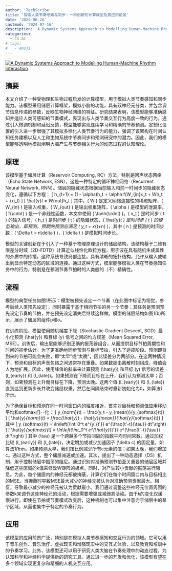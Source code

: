 ```yaml
---
author: 'TechScribe'
title: '探索人类节奏感知与同步：一种创新的计算模型及其应用前景'
date: '2024-06-26'
Lastmod: '2024-07-16'
description: 'A Dynamic Systems Approach to Modelling Human-Machine Rhythm Interaction'
categories:
  - CS.AI
# tags:
#   - emoji
---
```


[![A Dynamic Systems Approach to Modelling Human-Machine Rhythm Interaction](https://arxiv-research-1301205113.cos.ap-guangzhou.myqcloud.com/images/2407.09538v1.pdf_0.jpg)](https://arxiv.org/abs/2407.09538v1)

## 摘要

本文介绍了一种受物理和生物过程启发的计算模型，用于模拟人类节奏感知和同步能力。该模型采用储层计算框架，模拟小脑的功能，具有双神经元分类，并包含调节信息传递的参数，反映生物神经网络的特征。研究结果表明，该模型能够准确感知并适应人类可感知的节奏模式，表现出与人类节奏交互行为高度一致的行为。通过引入微调机制和延迟反馈，模型能够实现连续学习和精确的节奏预测。定制化设置的引入进一步增强了其模拟多样化人类节奏行为的能力，强调了该架构在时间认知任务建模以及人工和生物系统中节奏同步和预测研究中的潜力。因此，我们的模型能够透明地模拟阐明大脑产生与节奏相关行为的动态过程的认知理论。<!--more-->

## 原理

该模型基于储层计算（Reservoir Computing, RC）方法，特别是回声状态网络（Echo State Network, ESN），这是一种特定的循环神经网络（Recurrent Neural Network, RNN）。储层的隐藏状态根据当前输入和前一时间步的隐藏状态变化，遵循以下方程：
\[ h_{t+1} = (1 - \alpha)h_t + \alpha f(W_{in}x_t + Wh_t + \xi_t) \]
\[ \hat{y}_t = W_{out}h_t \]
其中，\( W \) 是定义网络连接性的稀疏矩阵，\( W_{in} \) 是输入权重，\( W_{out} \) 是输出权重矩阵，\( \alpha \) 是模型的泄漏率。\( f(\cdot) \) 是一个非线性函数，本文中使用 \( \tanh(\cdot) \)。\( x_t \) 是时间步 \( t \) 的输入信号，\( h_t \) 是时间步 \( t \) 的隐藏状态，\( \hat{y}_t \) 是时间步 \( t \) 的模型输出，即预测。预期的预测应满足 \( y_t = x_{t+n} \)，其中 \( n \) 是预测的时间步数：\( \Delta t = n\delta t \)，\( \delta t \) 是模拟时间步长。

模型的关键创新在于引入了一种基于物理原理设计的储层结构，该结构基于二维有限差分时域（2D-FDTD）计算近似线性化欧拉方程，用于波在具有随机生成属性的介质中的传播。这种系统导致局部连接，具有清晰的拓扑结构，允许从输入或输出到显示特定动态的区域的连接。通过这种方式，模型能够模拟人类在节奏感知任务中的行为，特别是在预测节奏节拍时的人类般的（不）精确性。

## 流程

模型的典型任务如图1所示：模型被预先设定一个节奏（在此图中标记为视觉，参考后续人类预先设定），同时暴露于基于相同节拍的另一个节奏；其任务是预测预先设定节奏的节拍，并在预先设定消失后继续这样做。模型的储层结构如图1(b)所示，展示了储层的组件p和o。

在训练阶段，模型使用随机梯度下降（Stochastic Gradient Descent, SGD）最小化预测 \(\hat{y}\) 和目标 \(y\) 信号之间的均方误差（Mean Squared Error, MSE）。训练后，输出层能够识别正确的振荡器组合，从而提供目标节拍周期性和时间的初步估计。为了更准确地同步预测与目标节拍，引入了适应阶段。预测即将到来的节拍可能会失败，即“太早”或“太晚”，因此误差分为两部分。在这两种情况下，预测和目标的声音包络之间通常存在重叠。如果数据由离散时刻组成，峰值会人为地扩展。因此，使用峰值的斜率来计算预测 \(\hat{y}\) 和目标 \(y\) 信号的误差 \(I_{early}\) 和 \(I_{late}\)。如果预测在下降而目标在上升，我们认为预测太早；否则，如果预测在上升而目标在下降，预测太晚。这两个值 \(I_{early}\) 和 \(I_{late}\) 直到达到更新步长并改变储层权重，然后在间隔结束时重新初始化为0，如算法1所示。

为了确保目标和预测在同一时间窗口内的幅度接近，首先对目标和预测值应用移动平均和softmax归一化：
\[ y_{norm}(t) = \frac{y_t - y_{mean}}{y_{softmax}(t)} \]
\[ \hat{y}_{norm}(t) = \frac{\hat{y}_t - \hat{y}_{mean}}{\hat{y}_{softmax}(t)} \]
其中
\[ y_{softmax}(t) = \ln\left(\int_0^t e^{y_{t'}} e^{\frac{t'-t}{\tau}} dt'\right) \]
\[ \hat{y}_{softmax}(t) = \ln\left(\int_0^t e^{\hat{y}_{t'}} e^{\frac{t'-t}{\tau}} dt'\right) \]
其中 \(\tau\) 是一个跨越多个节拍间隔的指数平均时间常数。通过加权比较 \(I_{early}\) 和 \(I_{late}\)，决定增加或减少加速因子 \(\delta c\) 的固定量，如算法1所示。如果预测太早，我们按比例减少所有c元素的值；如果太晚，我们增加c。通过这种方式，整个储层减速或加速。其次，提出了一种动态选择（DS）机制，用于控制储层中振荡的阻尼。通过识别对准确预测节拍至关重要的储层区域并降低这些区域的k值来修改W矩阵的极点。同时，对产生较小贡献的振荡进行阻尼。为此，每个储层内的神经元都被掩蔽，计算它们在每个时间窗口内与目标相比的MSE。当掩蔽时导致MSE最大减少的神经元被认为对准确预测贡献最大。相反，导致最小减少的神经元被认为贡献最小。我们通过调整这些神经元位置周围的参数k来调节这些神经元的活动，根据需要增强或减弱其活动。由于k的变化仅缓慢进行，即使在节拍或节奏模式改变后，这种机制也可以集中注意力于储层中的某个区域，从而也集中于特定的节奏行为。

## 应用

该模型的应用前景广泛，特别是在模拟人类节奏感知和交互行为的领域。它可以用于音乐创作、音乐治疗、虚拟现实和增强现实中的交互式体验，以及教育和培训中的节奏学习。此外，该模型还可以用于研究人类大脑在节奏处理中的动态过程，为认知科学和神经科学提供新的研究工具。通过进一步的开发和优化，该模型有望在多个领域实现更复杂和精细的人机交互应用。